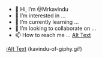 - 👋 Hi, I’m @Mrkavindu
- 👀 I’m interested in ...
- 🌱 I’m currently learning ...
- 💞️ I’m looking to collaborate on ...
- 📫 How to reach me ...
[Alt Text](https://media.giphy.com/media/vFKqnCdLPNOKc/giphy.gif)
<!---
Mrkavindu/Mrkavindu is a ✨ special ✨ repository because its `README.md` (this file) appears on your GitHub profile.
You can click the Preview link to take a look at your changes.
--->
[iAlt Text](https://media.giphy.com/media/vFKqnCdLPNOKc/giphy.gif)
(kavindu-of-giphy.gif)
